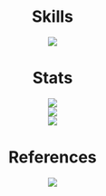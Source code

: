 <h1 align="center">Skills</h1>
<p align="center">
  <a href="https://skillicons.dev">
    <img src="https://skillicons.dev/icons?i=java,kotlin,cs,py,js,spring,ktor,hibernate,gradle,maven,html,css,md,vue,materialui,bootstrap,bots,git,github,idea,androidstudio,autocad,heroku,vercel,figma,firebase,postgres,linux,docker&perline=8" />
  </a>
</p>

<h1 align="center">Stats</h1>
<p align="center">
  <a href="https://github-readme-streak-stats.herokuapp.com">
    <img src="https://github-readme-streak-stats.herokuapp.com?user=HeadcrabJ&theme=github-dark-blue&hide_border=true&date_format=M%20j%5B%2C%20Y%5D" />
  </a>
  <br />
  <a href="https://github.com/anuraghazra/github-readme-stats">
    <img src="https://github-readme-stats.vercel.app/api?username=HeadcrabJ&show_icons=true&count_private=true&hide_border=true&hide_title=true&theme=github_dark" />
  </a>
  <br />
  <a href="https://github.com/anuraghazra/github-readme-stats">
    <img src="https://github-readme-stats.vercel.app/api/top-langs/?username=HeadcrabJ&hide_title=true&card_width=445&hide_border=true&layout=compact&theme=github_dark" />
  </a>
</p>

<h1 align="center">References</h1>
<p align="center">
  <a href="https://discord.com/users/873180556018450512">
    <img src="https://skillicons.dev/icons?i=discord" />
  </a>
</p>

